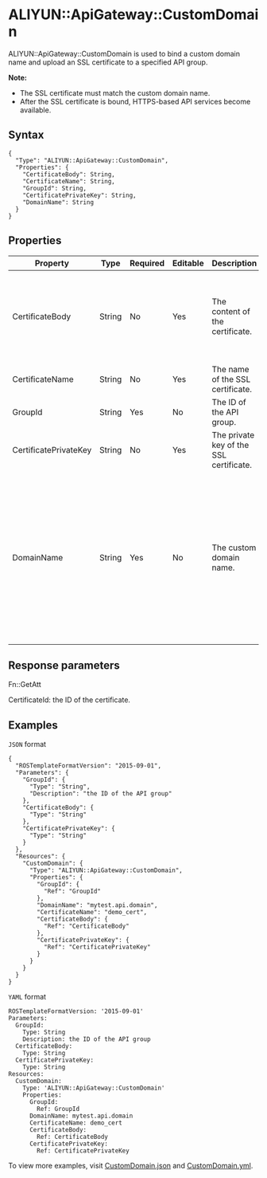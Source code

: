 # ALIYUN::ApiGateway::CustomDomain

ALIYUN::ApiGateway::CustomDomain is used to bind a custom domain name and upload an SSL certificate to a specified API group.

**Note:**

-   The SSL certificate must match the custom domain name.
-   After the SSL certificate is bound, HTTPS-based API services become available.

## Syntax

```
{
  "Type": "ALIYUN::ApiGateway::CustomDomain",
  "Properties": {
    "CertificateBody": String,
    "CertificateName": String,
    "GroupId": String,
    "CertificatePrivateKey": String,
    "DomainName": String
  }
}
```

## Properties

|Property|Type|Required|Editable|Description|Constraint|
|--------|----|--------|--------|-----------|----------|
|CertificateBody|String|No|Yes|The content of the certificate.|Certificate content is written as a single line and you can break the line by using the `\n` line break.|
|CertificateName|String|No|Yes|The name of the SSL certificate.|None|
|GroupId|String|Yes|No|The ID of the API group.|None|
|CertificatePrivateKey|String|No|Yes|The private key of the SSL certificate.|None|
|DomainName|String|Yes|No|The custom domain name.|When a domain name fails to be bound, find the reasons and bind the domain name again. For more information, see [Bind a wildcard domain name to an API group](https://www.alibabacloud.com/help/doc-detail/159014.html). |

## Response parameters

Fn::GetAtt

CertificateId: the ID of the certificate.

## Examples

`JSON` format

```
{
  "ROSTemplateFormatVersion": "2015-09-01",
  "Parameters": {
    "GroupId": {
      "Type": "String",
      "Description": "the ID of the API group"
    },
    "CertificateBody": {
      "Type": "String"
    },
    "CertificatePrivateKey": {
      "Type": "String"
    }
  },
  "Resources": {
    "CustomDomain": {
      "Type": "ALIYUN::ApiGateway::CustomDomain",
      "Properties": {
        "GroupId": {
          "Ref": "GroupId"
        },
        "DomainName": "mytest.api.domain",
        "CertificateName": "demo_cert",
        "CertificateBody": {
          "Ref": "CertificateBody"
        },
        "CertificatePrivateKey": {
          "Ref": "CertificatePrivateKey"
        }
      }
    }
  }
}
```

`YAML` format

```
ROSTemplateFormatVersion: '2015-09-01'
Parameters:
  GroupId:
    Type: String
    Description: the ID of the API group
  CertificateBody:
    Type: String
  CertificatePrivateKey:
    Type: String
Resources:
  CustomDomain:
    Type: 'ALIYUN::ApiGateway::CustomDomain'
    Properties:
      GroupId:
        Ref: GroupId
      DomainName: mytest.api.domain
      CertificateName: demo_cert
      CertificateBody:
        Ref: CertificateBody
      CertificatePrivateKey:
        Ref: CertificatePrivateKey

```

To view more examples, visit [CustomDomain.json](https://github.com/aliyun/ros-templates/tree/master/ResourceTemplates/ApiGateway/JSON/CustomDomain.json) and [CustomDomain.yml](https://github.com/aliyun/ros-templates/tree/master/ResourceTemplates/ApiGateway/YAML/CustomDomain.yml).

